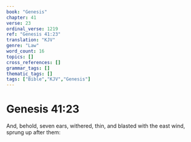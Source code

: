 ```yaml
---
book: "Genesis"
chapter: 41
verse: 23
ordinal_verse: 1219
ref: "Genesis 41:23"
translation: "KJV"
genre: "Law"
word_count: 16
topics: []
cross_references: []
grammar_tags: []
thematic_tags: []
tags: ["Bible","KJV","Genesis"]
---
```


# Genesis 41:23

And, behold, seven ears, withered, thin, and blasted with the east wind, sprung up after them:
